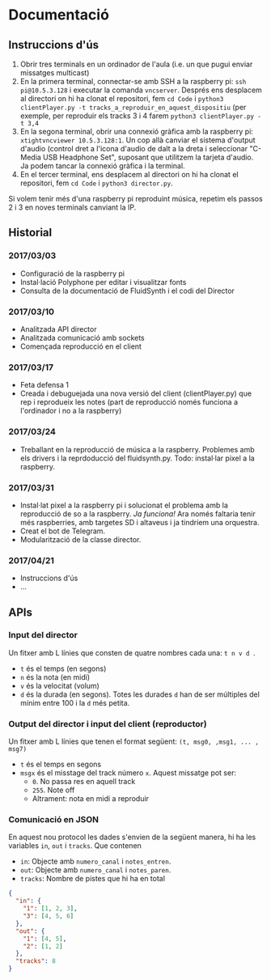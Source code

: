 # Documentació

## Instruccions d'ús
1. Obrir tres terminals en un ordinador de l'aula (i.e. un que pugui enviar missatges multicast)
2. En la primera terminal, connectar-se amb SSH a la raspberry pi: `ssh pi@10.5.3.128` i executar la comanda `vncserver`. Després ens desplacem al directori on hi ha clonat el repositori, fem `cd Code` i `python3 clientPlayer.py -t tracks_a_reproduir_en_aquest_dispositiu` (per exemple, per reproduir els tracks 3 i 4 farem `python3 clientPlayer.py -t 3,4`
3. En la segona terminal, obrir una connexió gràfica amb la raspberry pi: `xtightvncviewer 10.5.3.128:1`. Un cop allà canviar el sistema d'output d'audio (control dret a l'icona d'audio de dalt a la dreta i seleccionar "C-Media USB Headphone Set", suposant que utilitzem la tarjeta d'audio. Ja podem tancar la connexió gràfica i la terminal.
4. En el tercer terminal, ens desplacem al directori on hi ha clonat el repositori, fem `cd Code` i `python3 director.py`.

Si volem tenir més d'una raspberry pi reproduint música, repetim els passos 2 i 3 en noves terminals canviant la IP.


## Historial

### 2017/03/03

- Configuració de la raspberry pi
- Instal·lació Polyphone per editar i visualitzar fonts
- Consulta de la documentació de FluidSynth i el codi del Director

### 2017/03/10

- Analitzada API director
- Analitzada comunicació amb sockets
- Començada reproducció en el client

### 2017/03/17

- Feta defensa 1
- Creada i debuguejada una nova versió del client (clientPlayer.py) que rep i reprodueix les notes (part de reproducció només funciona a l'ordinador i no a la raspberry)


### 2017/03/24

- Treballant en la reproducció de música a la raspberry. Problemes amb els drivers i la reprdoducció del fluidsynth.py. Todo: instal·lar pixel a la raspberry.


### 2017/03/31

- Instal·lat pixel a la raspberry pi i solucionat el problema amb la reproducció de so a la raspberry. *Ja funciona!* Ara només faltaria tenir més raspberries, amb targetes SD i altaveus i ja tindríem una orquestra.
- Creat el bot de Telegram.
- Modularització de la classe director.


### 2017/04/21

- Instruccions d'ús
- ...


## APIs

### Input del director
Un fitxer amb L línies que consten de quatre nombres cada una: `t n v d `.
- `t` és el temps (en segons)
- `n` és la nota (en midi)
- `v` és la velocitat (volum)
- `d` és la durada (en segons). Totes les durades `d` han de ser múltiples del mínim entre 100 i la `d` més petita.

### Output del director i input del client (reproductor)
Un fitxer amb L línies que tenen el format següent: `(t, msg0, ,msg1, ... , msg7)`
- `t` és el temps en segons
- `msgx` és el misstage del track número `x`. Aquest missatge pot ser:
  - `0`. No passa res en aquell track
  - `255`. Note off
  - Altrament: nota en midi a reproduir
  
### Comunicació en JSON

En aquest nou protocol les dades s'envien de la següent manera,
hi ha les variables `in`, `out` i `tracks`. Que contenen

 - `in`: Objecte amb `numero_canal` i `notes_entren`.
 - `out`: Objecte amb `numero_canal` i `notes_paren`.
 - `tracks`: Nombre de pistes que hi ha en total

```JSON
{
  "in": {
    "1": [1, 2, 3],
    "3": [4, 5, 6]
  },
  "out": {
    "1": [4, 5],
    "2": [1, 2]
  },
  "tracks": 8
}
```
